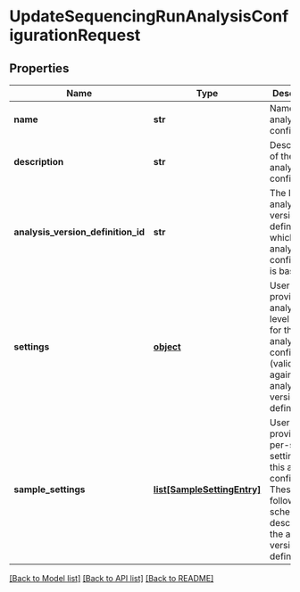 # UpdateSequencingRunAnalysisConfigurationRequest

## Properties
Name | Type | Description | Notes
------------ | ------------- | ------------- | -------------
**name** | **str** | Name of the analysis configuration | [optional] 
**description** | **str** | Description of the analysis configuration | [optional] 
**analysis_version_definition_id** | **str** | The ID of the analysis version definition on which this analysis configuration is based | [optional] 
**settings** | [**object**](.md) | User-provided analysis-level settings for this analysis configuration (validated against the analysis version definition) | [optional] 
**sample_settings** | [**list[SampleSettingEntry]**](SampleSettingEntry.md) | User provided per-sample settings for this analysis configuration  These must follow the schema described in the analysis version definition | [optional] 

[[Back to Model list]](../README.md#documentation-for-models) [[Back to API list]](../README.md#documentation-for-api-endpoints) [[Back to README]](../README.md)


